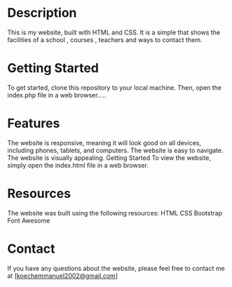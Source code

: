 # Description
This is my website, built with HTML and CSS. It is a simple that shows the facilities of a school , courses , teachers and ways to contact them.

# Getting Started
To get started, clone this repository to your local machine. Then, open the index.php file in a web browser.....

# Features
The website is responsive, meaning it will look good on all devices, including phones, tablets, and computers.
The website is easy to navigate.
The website is visually appealing.
Getting Started
To view the website, simply open the index.html file in a web browser.





# Resources
The website was built using the following resources:
HTML
CSS
Bootstrap
Font Awesome

# Contact
If you have any questions about the website, please feel free to contact me at [koechemmanuel2002@gmail.com]

